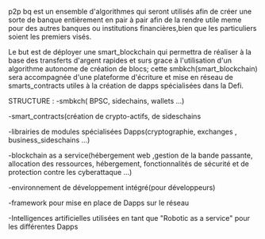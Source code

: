 p2p bq est un ensemble d'algorithmes qui seront utilisés afin de créer une sorte de banque entièrement en pair à pair afin de la rendre utile meme pour des autres banques ou institutions financières,bien que les particuliers soient les premiers visés.

Le but est de déployer une smart_blockchain qui permettra de réaliser à la base des transferts d'argent rapides et surs grace à l'utilisation d'un algorithme autonome de création de blocs; cette smbkch(smart_blockchain) sera accompagnée d'une plateforme d'écriture et mise en réseau de smarts_contracts utiles à la création de dapps spécialisées dans la Defi.

STRUCTURE : 
 -smbkch( BPSC, sidechains, wallets ...)
 
 -smart_contracts(création de crypto-actifs, de sideschains
 
 -librairies de modules spécialisées Dapps(cryptographie, exchanges , business_sideschains ...)
 
 -blockchain as a service(hébergement web ,gestion de la bande passante, allocation des ressources, hébergement, fonctionnalités de sécurité et de protection contre les cyberattaque ...)
 
 -environnement de développement intégré(pour développeurs)
 
 -framework pour mise en place de Dapps sur le réseau
 
 -Intelligences artificielles utilisées en tant que "Robotic as a service" pour les différentes Dapps
